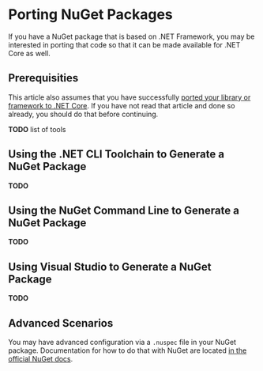# Porting NuGet Packages

If you have a NuGet package that is based on .NET Framework, you may be interested in porting that code so that it can be made available for .NET Core as well.

## Prerequisities

This article also assumes that you have successfully [ported your library or framework to .NET Core](libraries.md).  If you have not read that article and done so already, you should do that before continuing.

**TODO** list of tools

## Using the .NET CLI Toolchain to Generate a NuGet Package

**TODO**

## Using the NuGet Command Line to Generate a NuGet Package

**TODO**

## Using Visual Studio to Generate a NuGet Package

**TODO**

## Advanced Scenarios

You may have advanced configuration via a `.nuspec` file in your NuGet package.  Documentation for how to do that with NuGet are located [in the official NuGet docs](http://docs.nuget.org/).
